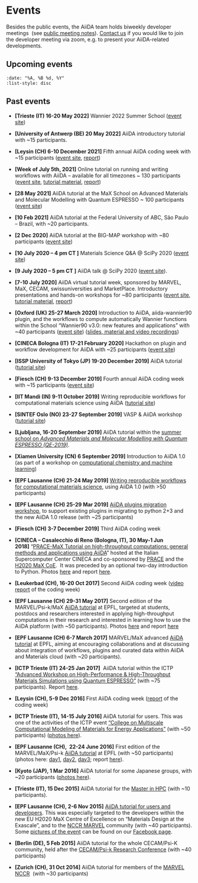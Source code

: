 # Events

Besides the public events, the AiiDA team holds biweekly developer meetings  (see [public meeting notes](https://hackmd.io/@aiida)). [Contact us](mailto:developers@aiida.net) if you would like to join the developer meeting via zoom, e.g. to present your AiiDA-related developments.

## Upcoming events

```{upcominglist}
:date: "%A, %B %d, %Y"
:list-style: disc
```

## Past events

- **\[Trieste (IT) 16-20 May 2022\]** Wannier 2022 Summer School ([event site](../news/posts/2022-01-29-wannier-school-event.md))
- **\[University of Antwerp (BE) 20 May 2022\]** AiiDA introductory tutorial with ~15 participants.
- **\[Leysin (CH) 6-10 December 2021\]** Fifth annual AiiDA coding week with ~15 participants ([event site](../news/posts/2021-10-06-coding-week-event.md), [report](../news/posts/2021-12-14-coding-week-report.md))
- **\[Week of July 5th, 2021\]** Online tutorial on running and writing workflows with AiiDA – available for all timezones ~ 130 participants ([event site](../news/posts/2021-05-05-aiida-tutorial-event.md), [tutorial material](https://aiida-tutorials.readthedocs.io/en/tutorial-2021-intro/), [report](../news/posts/2021-08-17-aiida-tutorial-report.md))
- **\[28 May 2021\]** AiiDA tutorial at the MaX School on Advanced Materials and Molecular Modelling with Quantum ESPRESSO ~ 100 participants ([event site](<http://indico.ictp.it/event/9616/#:~:text=The%20school%20will%20introduce%20students,%2DPerformance%20Computing%20(HPC).>))
- **\[10 Feb 2021\]** AiiDA tutorial at the Federal University of ABC, São Paulo – Brazil, with ~20 participants.
- **\[2 Dec 2020\]** AiiDA tutorial at the BIG-MAP workshop with ~80 participants ([event site](https://multiscale-modelling.eu/BigMapWorkshop2020))
- **\[10 July 2020 – 4 pm CT \]** Materials Science Q&A @ SciPy 2020 ([event site](https://www.scipy2020.scipy.org/schedule))
- **\[9 July 2020 – 5 pm CT \]** AiiDA talk @ SciPy 2020 ([event site](https://www.scipy2020.scipy.org/schedule)).
- **\[7-10 July 2020\]** AiiDA virtual tutorial week, sponsored by MARVEL, MaX, CECAM, swissuniversities and MarketPlace. Introductory presentations and hands-on workshops for ~80 participants ([event site](../news/posts/2020-06-04-aiida-tutorial-event.md), [tutorial material](https://aiida-tutorials.readthedocs.io/en/latest/pages/2020_Intro_Week/index.html), [report](../news/posts/2020-07-22-aiida-tutorial-report.md))
- **\[Oxford (UK) 25-27 March 2020\]** Introduction to AiiDA, aiida-wannier90 plugin, and the workflows to compute automatically Wannier functions within the School “Wannier90 v3.0: new features and applications” with ~40 participants ([event site](http://www.wannier.org/events/school-oxford-2020/)) ([slides, material and video recordings](https://www.materialscloud.org/learn/sections/C8ad91/wannier90-v3-0-school-virtual-edition-2020))
- **\[CINECA Bologna (IT) 17-21 February 2020\]** Hackathon on plugin and workflow development for AiiDA with ~25 participants ([event site](https://events.prace-ri.eu/event/957/overview))
- **\[ISSP University of Tokyo (JP) 19-20 December 2019\]** AiiDA tutorial ([tutorial site](https://atztogo.github.io/AiiDA-tutorial-ISSP/))
- **\[Fiesch (CH) 9-13 December 2019\]** Fourth annual AiiDA coding week with ~15 participants ([event site](http://www.aiida.net/aiida-coding-week-2019/))
- **\[IIT Mandi (IN) 9-11 October 2019\]** Writing reproducible workflows for computational materials science using AiiDA ([tutorial site](http://aiidaworkshop.iitmandi.ac.in/))
- **\[SINTEF Oslo (NO) 23-27 September 2019\]** VASP & AiiDA workshop ([tutorial site](https://www.sigma2.no/vasp-and-aiida-workshop-0))
- **\[Ljubljana, 16-20 September 2019\]** AiiDA tutorial within the [summer school on _Advanced Materials and Molecular Modelling with Quantum ESPRESSO (QE-2019)_](http://qe2019.ijs.si/index.html).
- **\[Xiamen University (CN) 6 September 2019\]** Introduction to AiiDA 1.0 (as part of a workshop on [computational chemistry and machine learning](http://pcoss.xmu.edu.cn/workshop/))
- **\[EPF Lausanne (CH) 21-24 May 2019\]** [Writing reproducible workflows for computational materials science](http://www.aiida.net/tutorial-reproducible-workflows/), using AiiDA 1.0 (with >50 participants)
- **\[EPF Lausanne (CH) 25-29 Mar 2019\]** [AiiDA plugins migration workshop](http://www.aiida.net/aiida-plugins-migration-workshop-2019/), to support existing plugins in migrating to python 2+3 and the new AiiDA 1.0 release (with ~25 participants)
- **\[Fiesch (CH) 3-7 December 2019\]** Third AiiDA coding week
- **\[CINECA – Casalecchio di Reno (Bologna, IT), 30 May-1 Jun 2018\]** “[PRACE-MaX Tutorial on high-throughput computations: general methods and applications using AiiDA](https://events.prace-ri.eu/event/709/)” hosted at the Italian Supercomputer Center CINECA and co-sponsored by [PRACE](http://www.prace-ri.eu) and the [H2020 MaX CoE](http://max-centre.eu).  It was preceded by an optional two-day introduction to Python. Photos [here](https://www.facebook.com/media/set/?set=a.832898416917681.1073741841.254260741448121&type=1&l=d8cf65a9fa) and report [here](http://www.aiida.net/report-aiida-tutorial-cineca-may-2018/).
- **\[Leukerbad (CH), 16-20 Oct 2017\]** Second AiiDA coding week ([video report](http://www.aiida.net/news/outcome-of-the-aiida-coding-week-video/) of the coding week)
- **\[EPF Lausanne (CH) 29-31 May 2017\]** Second edition of the MARVEL/Psi-k/MaX [AiiDA tutorial](http://nccr-marvel.ch/en/events/aiida-tutorial-may-2017) at EPFL, targeted at students, postdocs and researchers interested in applying high-throughput computations in their research and interested in learning how to use the AiiDA platform (with ~50 participants). Photos [here](https://www.facebook.com/media/set/?set=a.659849004222624.1073741839.254260741448121&type=1&l=aa10a3771b) and report [here](http://psi-k.net/report-on-the-high-throughput-tutorial-using-aiida-2017/)
- **\[EPF Lausanne (CH) 6-7 March 2017\]** MARVEL/MaX advanced [AiiDA tutorial](http://nccr-marvel.ch/en/events/marvel-max-meeting-march-2017) at EPFL, aiming at encouraging collaborations and at discussing about integration of workflows, plugins and curated data within AiiDA and Materials cloud (with ~20 participants).
- **\[ICTP Trieste (IT) 24-25 Jan 2017\]**  AiiDA tutorial within the ICTP [“Advanced Workshop on High-Performance & High-Throughput Materials Simulations using Quantum ESPRESSO”](http://indico.ictp.it/event/7921/) (with ~75 participants). Report [here](http://www.aiida.net/report-aiida-tutorial-january-2017/).
- **\[Leysin (CH), 5-9 Dec 2016\]** First AiiDA coding week ([report](http://www.aiida.net/report-from-the-aiida-coding-week-dec-2016/) of the coding week)
- **\[ICTP Trieste (IT), 14-15 July 2016\]** AiiDA tutorial for users. This was one of the activities of the ICTP event [“College on Multiscale Computational Modeling of Materials for Energy Applications”](http://indico.ictp.it/event/7656/overview) (with ~50 participants) ([photos here](https://www.facebook.com/media/set/?set=a.524912414382951.1073741836.254260741448121&type=1&l=994febf474)).
- **\[EPF Lausanne (CH),  22-24 June 2016\]** First edition of the MARVEL/MaX/Psi-k [AiiDA tutorial](http://nccr-marvel.ch/en/events/aiida-tutorial-june-2016) at EPFL (with ~50 participants) (photos here: [day1](https://www.facebook.com/media/set/?set=a.503196473221212.1073741833.254260741448121&type=1&l=85d4593322), [day2](https://www.facebook.com/media/set/?set=a.503233563217503.1073741834.254260741448121&type=1&l=3f930b62c5), [day3](https://www.facebook.com/media/set/?set=a.503525399854986.1073741835.254260741448121&type=1&l=7ec21a0901); report [here](http://www.aiida.net/report-of-the-aiida-tutorial-of-last-year-june-2016-in-lausanne/)).
- **\[Kyoto (JAP), 1 Mar 2016\]** AiiDA tutorial for some Japanese groups, with ~20 participants ([photos here](https://www.facebook.com/media/set/?set=a.457922641081929.1073741831.254260741448121&type=1&l=4bdb3dbc74)).
- **\[Trieste (IT), 15 Dec 2015\]** AiiDA tutorial for the [Master in HPC](http://www.mhpc.it) (with ~10 participants).
- **\[EPF Lausanne (CH), 2-6 Nov 2015\]** [AiiDA tutorial for users and developers](http://nccr-marvel.ch/en/events/aiida-tutorial-coding-days). This was especially targeted to the developers within the new EU H2020 MaX Centre of Excellence on “Materials Design at the Exascale”, and to the [NCCR MARVEL](http://nccr-marvel.ch/) community (with ~40 participants). Some [pictures of the event](https://www.facebook.com/media/set/?set=a.423304691210391.1073741830.254260741448121&type=3) can be found on our [Facebook page](https://www.facebook.com/media/set/?set=a.423304691210391.1073741830.254260741448121&type=3).

- **\[Berlin (DE), 5 Feb 2015\]** AiiDA tutorial for the whole CECAM/Psi-K community, held after the [CECAM/Psi-k Research Conference](http://th.fhi-berlin.mpg.de/sitesub/meetings/cecampsik2015/index.php?n=Meeting.Program "CECAM/Psi-k Research Conference Berlin 2015") (with ~40 participants)
- **\[Zurich (CH), 31 Oct 2014\]** AiiDA tutorial for members of the [MARVEL NCCR](http://nccr-marvel.ch/)  (with ~30 participants)
